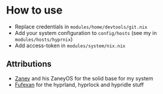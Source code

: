 # How to use

* Replace credentials in `modules/home/devtools/git.nix`
* Add your system configuration to `config/hosts` (see my in `modules/hosts/hyprnix`)
* Add access-token in `modules/system/nix.nix`

## Attributions

* [Zaney](https://gitlab.com/Zaney/zaneyos) and his ZaneyOS for the solid base for my system
* [Fufexan](https://github.com/fufexan/dotfiles) for the hyprland, hyprlock and hypridle stuff
